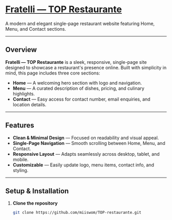 # [Fratelli — TOP Restaurante](https://miiswom.github.io/TOP-restaurante/)

A modern and elegant single-page restaurant website featuring Home, Menu, and Contact sections.

---

##  Overview

**Fratelli — TOP Restaurante** is a sleek, responsive, single-page site designed to showcase a restaurant's presence online. Built with simplicity in mind, this page includes three core sections:

- **Home** — A welcoming hero section with logo and navigation.
- **Menu** — A curated description of dishes, pricing, and culinary highlights.
- **Contact** — Easy access for contact number, email enquiries, and location details.

---

##  Features

- **Clean & Minimal Design** — Focused on readability and visual appeal.
- **Single-Page Navigation** — Smooth scrolling between Home, Menu, and Contact.
- **Responsive Layout** — Adapts seamlessly across desktop, tablet, and mobile.
- **Customizable** — Easily update logo, menu items, contact info, and styling.

---

##  Setup & Installation

1. **Clone the repository**  
   ```bash
   git clone https://github.com/miiswom/TOP-restaurante.git
